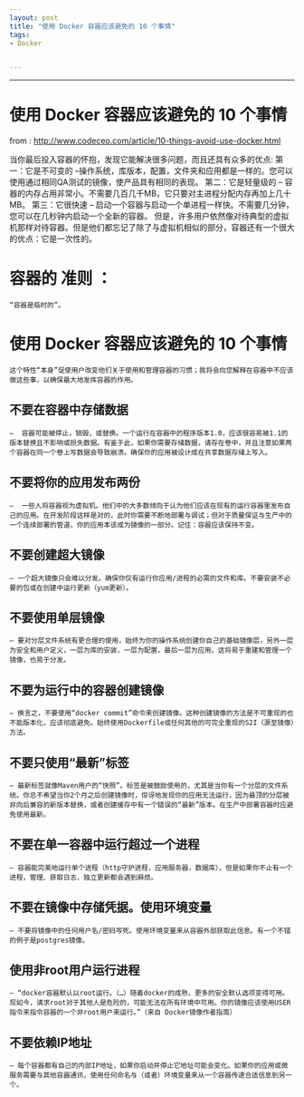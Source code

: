 ```yaml
---
layout: post
title: "使用 Docker 容器应该避免的 10 个事情"
tags:
- Docker


---
```


------

# 使用 Docker 容器应该避免的 10 个事情

from : http://www.codeceo.com/article/10-things-avoid-use-docker.html


当你最后投入容器的怀抱，发现它能解决很多问题，而且还具有众多的优点:
	第一：它是不可变的 –操作系统，库版本，配置，文件夹和应用都是一样的。您可以使用通过相同QA测试的镜像，使产品具有相同的表现。
	第二：它是轻量级的 
	– 容器的内存占用非常小。不需要几百几千MB，它只要对主进程分配内存再加上几十MB。
	第三：它很快速 
	– 启动一个容器与启动一个单进程一样快。不需要几分钟，您可以在几秒钟内启动一个全新的容器。
但是，许多用户依然像对待典型的虚拟机那样对待容器。但是他们都忘记了除了与虚拟机相似的部分，容器还有一个很大的优点：它是一次性的。


# 容器的 准则 ：

	“容器是临时的”。


# 使用 Docker 容器应该避免的 10 个事情

	这个特性“本身”促使用户改变他们关于使用和管理容器的习惯；我将会向您解释在容器中不应该做这些事，以确保最大地发挥容器的作用。


## 不要在容器中存储数据 
 	–  容器可能被停止，销毁，或替换。一个运行在容器中的程序版本1.0，应该很容易被1.1的版本替换且不影响或损失数据。有鉴于此，如果你需要存储数据，请存在卷中，并且注意如果两个容器在同一个卷上写数据会导致崩溃。确保你的应用被设计成在共享数据存储上写入。


## 不要将你的应用发布两份 
 	–  一些人将容器视为虚拟机。他们中的大多数倾向于认为他们应该在现有的运行容器里发布自己的应用。在开发阶段这样是对的，此时你需要不断地部署与调试；但对于质量保证与生产中的一个连续部署的管道，你的应用本该成为镜像的一部分。记住：容器应该保持不变。


## 不要创建超大镜像 
 	– 一个超大镜像只会难以分发。确保你仅有运行你应用/进程的必需的文件和库。不要安装不必要的包或在创建中运行更新（yum更新）。


## 不要使用单层镜像 
 	– 要对分层文件系统有更合理的使用，始终为你的操作系统创建你自己的基础镜像层，另外一层为安全和用户定义，一层为库的安装，一层为配置，最后一层为应用。这将易于重建和管理一个镜像，也易于分发。


## 不要为运行中的容器创建镜像 
 	– 换言之，不要使用“docker commit”命令来创建镜像。这种创建镜像的方法是不可重现的也不能版本化，应该彻底避免。始终使用Dockerfile或任何其他的可完全重现的S2I（源至镜像）方法。


## 不要只使用“最新”标签 
 	– 最新标签就像Maven用户的“快照”。标签是被鼓励使用的，尤其是当你有一个分层的文件系统。你总不希望当你2个月之后创建镜像时，惊讶地发现你的应用无法运行，因为最顶的分层被非向后兼容的新版本替换，或者创建缓存中有一个错误的“最新”版本。在生产中部署容器时应避免使用最新。


## 不要在单一容器中运行超过一个进程 
 	– 容器能完美地运行单个进程（http守护进程，应用服务器，数据库），但是如果你不止有一个进程，管理、获取日志、独立更新都会遇到麻烦。


## 不要在镜像中存储凭据。使用环境变量 
 	– 不要将镜像中的任何用户名/密码写死。使用环境变量来从容器外部获取此信息。有一个不错的例子是postgres镜像。


## 使用非root用户运行进程 
 	– “docker容器默认以root运行。（…）随着docker的成熟，更多的安全默认选项变得可用。现如今，请求root对于其他人是危险的，可能无法在所有环境中可用。你的镜像应该使用USER指令来指令容器的一个非root用户来运行。”（来自 Docker镜像作者指南）


## 不要依赖IP地址 
 	– 每个容器都有自己的内部IP地址，如果你启动并停止它地址可能会变化。如果你的应用或微服务需要与其他容器通讯，使用任何命名与（或者）环境变量来从一个容器传递合适信息到另一个。
